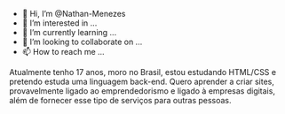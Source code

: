 - 👋 Hi, I’m @Nathan-Menezes
- 👀 I’m interested in ...
- 🌱 I’m currently learning ...
- 💞️ I’m looking to collaborate on ...
- 📫 How to reach me ...

<!---
Nathan-Menezes/Nathan-Menezes is a ✨ special ✨ repository because its `README.md` (this file) appears on your GitHub profile.
You can click the Preview link to take a look at your changes.
--->
Atualmente tenho 17 anos, moro no Brasil, estou estudando HTML/CSS e pretendo estuda uma linguagem back-end. Quero  aprender a criar sites, provavelmente  ligado ao emprendedorismo e ligado à empresas digitais, além de  fornecer esse tipo de serviços  para outras pessoas.
